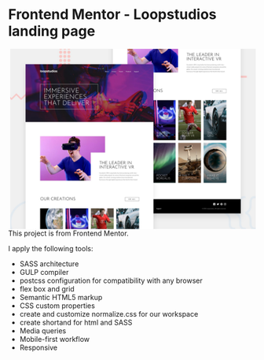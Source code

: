 # Frontend Mentor - Loopstudios landing page

<a href="https://loopstudios-two-pied.vercel.app/">
<img align="right" width="500" src="./design/desktop-preview.jpg"/>
</a>

This project is from Frontend Mentor.

I apply the following tools: 

- SASS architecture
- GULP compiler
- postcss configuration for compatibility with any browser
- flex box and grid
- Semantic HTML5 markup
- CSS custom properties
- create and customize normalize.css for our workspace
- create shortand for html and SASS
- Media queries
- Mobile-first workflow
- Responsive
